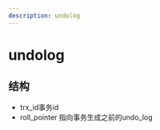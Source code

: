 ```yaml
---
description: undolog
---
```


# undolog

## 结构&#x20;

* trx\_id事务id
* roll\_pointer 指向事务生成之前的undo\_log
